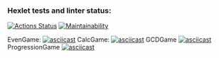### Hexlet tests and linter status:
[![Actions Status](https://github.com/VitalikMetallik/java-project-61/workflows/hexlet-check/badge.svg)](https://github.com/VitalikMetallik/java-project-61/actions)
[![Maintainability](https://api.codeclimate.com/v1/badges/1a7fa62f14b4e8785f90/maintainability)](https://codeclimate.com/github/VitalikMetallik/java-project-61/maintainability)

EvenGame:
[![asciicast](https://asciinema.org/a/fQ2tmvss6JSsMxligosOPRFtY.svg)](https://asciinema.org/a/fQ2tmvss6JSsMxligosOPRFtY)
CalcGame:
[![asciicast](https://asciinema.org/a/6ZWcpNvYwSPp7hGXvckKZdLf3.svg)](https://asciinema.org/a/6ZWcpNvYwSPp7hGXvckKZdLf3)
GCDGame
[![asciicast](https://asciinema.org/a/Do6mxXkVyNvC91IrtlqtfLq0z.svg)](https://asciinema.org/a/Do6mxXkVyNvC91IrtlqtfLq0z)
ProgressionGame
[![asciicast](https://asciinema.org/a/igAyeaQd4SBOTgWE4D0s6kBLf.svg)](https://asciinema.org/a/igAyeaQd4SBOTgWE4D0s6kBLf)
